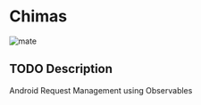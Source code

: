 # Chimas

![mate](http://cdn.zmescience.com/wp-content/uploads/2015/08/iStock_000020670633_Large1.jpg)

## TODO Description

Android Request Management using Observables